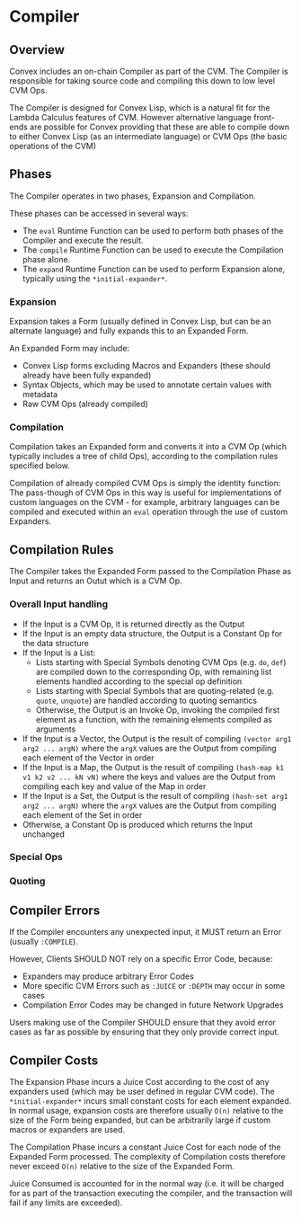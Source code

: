 # Compiler

## Overview

Convex includes an on-chain Compiler as part of the CVM. The Compiler is responsible for taking source code and compiling this down to low level CVM Ops.

The Compiler is designed for Convex Lisp, which is a natural fit for the Lambda Calculus features of CVM. However alternative language front-ends are possible for Convex providing that these are able to compile down to either Convex Lisp (as an intermediate language) or CVM Ops (the basic operations of the CVM)

## Phases

The Compiler operates in two phases, Expansion and Compilation.

These phases can be accessed in several ways:
- The `eval` Runtime Function can be used to perform both phases of the Compiler and execute the result.
- The `compile` Runtime Function can be used to execute the Compilation phase alone.
- The `expand` Runtime Function can be used to perform Expansion alone, typically using the `*initial-expander*`.

### Expansion

Expansion takes a Form (usually defined in Convex Lisp, but can be an alternate language) and fully expands this to an Expanded Form. 

An Expanded Form may include:
- Convex Lisp forms excluding Macros and Expanders (these should already have been fully expanded)
- Syntax Objects, which may be used to annotate certain values with metadata
- Raw CVM Ops (already compiled)

### Compilation

Compilation takes an Expanded form and converts it into a CVM Op (which typically includes a tree of child Ops), according to the compilation rules specified below.

Compilation of already compiled CVM Ops is simply the identity function: The pass-though of CVM Ops in this way is useful for implementations of custom languages on the CVM - for example, arbitrary languages can be compiled and executed within an `eval` operation through the use of custom Expanders.

## Compilation Rules

The Compiler takes the Expanded Form passed to the Compilation Phase as Input and returns an Outut which is a CVM Op.

### Overall Input handling

- If the Input is a CVM Op, it is returned directly as the Output
- If the Input is an empty data structure, the Output is a Constant Op for the data structure
- If the Input is a List:
  - Lists starting with Special Symbols denoting CVM Ops (e.g. `do`, `def`) are compiled down to the corresponding Op, with remaining list elements handled according to the special op definition
  - Lists starting with Special Symbols that are quoting-related (e.g. `quote`, `unquote`) are handled according to quoting semantics
  - Otherwise, the Output is an Invoke Op, invoking the compiled first element as a function, with the remaining elements compiled as arguments
- If the Input is a Vector, the Output is the result of compiling `(vector arg1 arg2 ... argN)` where the `argX` values are the Output from compiling each element of the Vector in order
- If the Input is a Map, the Output is the result of compiling `(hash-map k1 v1 k2 v2 ... kN vN)` where the keys and values are the Output from compiling each key and value of the Map in order
- If the Input is a Set, the Output is the result of compiling `(hash-set arg1 arg2 ... argN)` where the `argX` values are the Output from compiling each element of the Set in order
- Otherwise, a Constant Op is produced which returns the Input unchanged

### Special Ops

### Quoting

## Compiler Errors

If the Compiler encounters any unexpected input, it MUST return an Error (usually `:COMPILE`). 

However, Clients SHOULD NOT rely on a specific Error Code, because:
- Expanders may produce arbitrary Error Codes
- More specific CVM Errors such as `:JUICE` or `:DEPTH` may occur in some cases
- Compilation Error Codes may be changed in future Network Upgrades

Users making use of the Compiler SHOULD ensure that they avoid error cases as far as possible by ensuring that they only provide correct input.

## Compiler Costs

The Expansion Phase incurs a Juice Cost according to the cost of any expanders used (which may be user defined in regular CVM code). The `*initial-expander*` incurs small constant costs for each element expanded. In normal usage, expansion costs are therefore usually `O(n)` relative to the size of the Form being expanded, but can be arbitrarily large if custom macros or expanders are used.

The Compilation Phase incurs a constant Juice Cost for each node of the Expanded Form processed. The complexity of Compilation costs therefore never exceed `O(n)` relative to the size of the Expanded Form.

Juice Consumed is accounted for in the normal way (i.e. it will be charged for as part of the transaction executing the compiler, and the transaction will fail if any limits are exceeded). 

